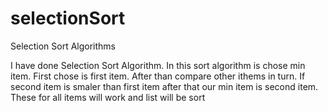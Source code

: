 # selectionSort
Selection Sort Algorithms


I have done Selection Sort Algorithm. In this sort algorithm is chose min item.
First chose is first item. After than compare other ithems in turn. If second item is smaler than first item
after that our min item is second item. These for all items will work and list will be sort
